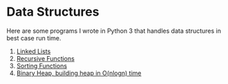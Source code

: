 # Data Structures

Here are some programs I wrote in Python 3 that handles data structures in best case run time.
1. [Linked Lists](linkedLists/)
2. [Recursive Functions](recursiveFunctions/)
3. [Sorting Functions](sortingFunctions/)
4. [Binary Heap, building heap in O(nlogn) time](binaryHeap-buildHeap-O(nlogn))

